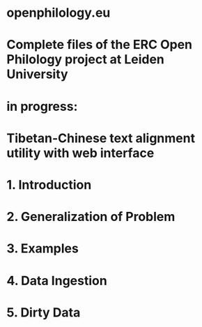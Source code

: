 # openphilology.eu
# Complete files of the ERC Open Philology project at Leiden University


# in progress:
# Tibetan-Chinese text alignment utility with web interface
#

#
# 1. Introduction
#

#
# 2. Generalization of Problem
#

#
# 3. Examples
#

#
# 4. Data Ingestion
#

#
# 5. Dirty Data
#
